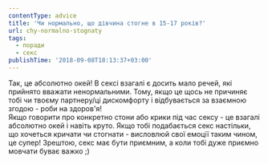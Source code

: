 ```yaml
---
contentType: advice
title: 'Чи нормально, що дівчина стогне в 15-17 років?'
url: chy-normalno-stognaty
tags:
  - поради
  - секс
publishTime: '2018-09-08T18:13:37+03:00'
---
```

Так, це абсолютно окей! В сексі взагалі є досить мало речей, які прийнято вважати ненормальними. Тому, якщо це  щось не причиняє тобі чи твоєму партнеру/ці дискомфорту і відбувається за взаємною згодою - роби на здоров'я! \
Якщо говорити про конкретно стони або крики під час сексу - це взагалі абсолютно окей і навіть круто. Якщо тобі подабається секс настільки, що хочеться кричати чи стогнати - висловлюй свої емоції таким чином, це супер! Зрештою, секс має бути приємним, а коли тобі дуже приємно мовчати буває важко ;)
